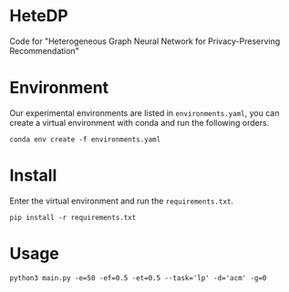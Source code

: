 # HeteDP
Code for "Heterogeneous Graph Neural Network for Privacy-Preserving Recommendation"

# Environment
Our experimental environments are listed in `environments.yaml`, you can create a virtual environment with conda and run the following orders.
```
conda env create -f environments.yaml
```

# Install
Enter the virtual environment and run the `requirements.txt`.
```
pip install -r requirements.txt
```

# Usage

```
python3 main.py -e=50 -ef=0.5 -et=0.5 --task='lp' -d='acm' -g=0
```
